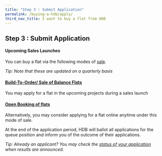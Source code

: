 ```yaml
---
title: "Step 3 : Submit Application"
permalink: /buying-a-hdb/apply/
third_nav_title: I want to buy a flat from HDB
---
```


## Step 3 : Submit Application

#### Upcoming Sales Launches

You can buy a flat via the following modes of [sale](https://www.hdb.gov.sg/cs/infoweb/residential/buying-a-flat/new/bto-sbf).

*Tip: Note that these are updated on a quarterly basis*

#### [Build-To-Order/ Sale of Balance Flats](https://hdb.gov.sg/cs/infoweb/residential/buying-a-flat/new/bto-sbf)

You may apply for a flat in the upcoming projects during a sales launch<br>

#### [Open Booking of flats](https://esales.hdb.gov.sg/bp25/launch/open/OPEN_page_7142/home.html)

Alternatively, you may consider applying for a flat online anytime under this mode of sale.

At the end of the application period, HDB will ballot all applications for the queue position and inform you of the outcome of their applications. 

<em>Tip: Already an applicant? You may check the [status of your application](https://services2.hdb.gov.sg/webapp/BP13BTOENQWeb/BP13RSLT.jsp?strSystem=BTO1) when results are announced.</em>
